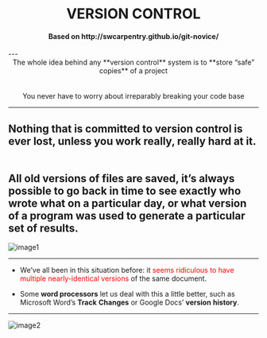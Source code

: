
<center><h1>VERSION CONTROL</h1></center>

<center><h4>Based on http://swcarpentry.github.io/git-novice/</h4></center>
---
<div align="center">
The whole idea behind any **version control** system is to **store “safe” copies** of a project 
<br>
<br>
<br>
You never have to worry about irreparably breaking your code base
</div>

---

Nothing that is committed to version control is ever lost, unless you work really, really hard at it.
<br>
<br>
<br>
All old versions of files are saved, it’s always possible to go back in time to see exactly who wrote what on a particular day, or what version of a program was used to generate a particular set of results.
---

![image1](http://www.phdcomics.com/comics/archive/phd101212s.gif)

---

* We’ve all been in this situation before: it <span style="color:red">seems ridiculous to have multiple nearly-identical versions</span> of the same document.

* Some **word processors** let us deal with this a little better, such as Microsoft Word’s **Track** **Changes** or Google Docs’ **version** **history**.

---

![image2](http://swcarpentry.github.io/git-novice/fig/play-changes.svg)
